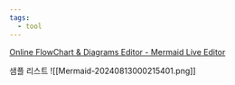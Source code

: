 ```yaml
---
tags:
  - tool
---
```

[Online FlowChart & Diagrams Editor - Mermaid Live Editor](https://mermaid.live/edit#pako:eNpVjk2Lg0AMhv9KyGkL9Q94KGx1t5dCC9ub4yFodIZ2Pogjpaj_veN62c0p4Xnel0zY-JYxx-7hn40miXArlYM0n1WhxQzR0lBDlh3mE0ew3vFrhuPHycOgfQjG9bvNP64SFNN51RiiNu6-bKj4zV8cz1BWZwrRh_ovuT39DF-VuepU_59o4ZT6rjrKO8oaEihIatyjZbFk2vT6tAYURs2WFeZpbUnuCpVbkkdj9D8v12AeZeQ9ih97jansMaRrDC1FLg31QnZTljdvO1k4)

샘플 리스트
![[Mermaid-20240813000215401.png]]